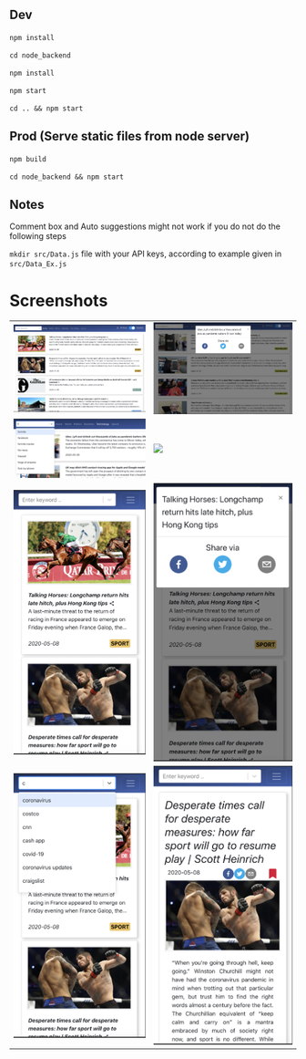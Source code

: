 ## Dev
`npm install`

`cd node_backend`

`npm install`

`npm start`

`cd .. && npm start`


## Prod (Serve static files from node server)

`npm build`

`cd node_backend && npm start`

## Notes
Comment box and Auto suggestions might not work if you do not do the following steps

`mkdir src/Data.js` file with your API keys, according to example given in `src/Data_Ex.js`

# Screenshots

<table>
<tr>
    <td>
        <img src="img/1.png" width="100%">
    </td>
    <td>
        <img src="img/2.png" width="100%">
    </td>
</tr>
<tr>
    <td>
        <img src="img/3.png" width="100%">
    </td>
    <td>
        <img src="img/4.png" width="100%">
    </td>
</tr>
<tr>
    <td>
        <img src="img/m1.png" width="100%">
    </td>
    <td>
        <img src="img/m2.png" width="100%">
    </td>
</tr>
<tr>
    <td>
        <img src="img/m3.png" width="100%">
    </td>
    <td>
        <img src="img/m4.png" width="100%">
    </td>
</tr>

</table>